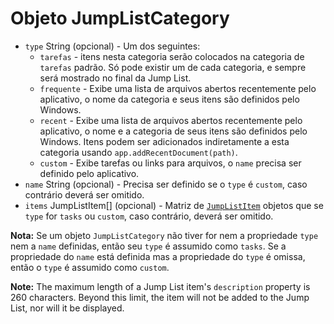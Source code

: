 # Objeto JumpListCategory

* `type` String (opcional) - Um dos seguintes:
  * `tarefas` - itens nesta categoria serão colocados na categoria de `tarefas` padrão. Só pode existir um de cada categoria, e sempre será mostrado no final da Jump List.
  * `frequente` - Exibe uma lista de arquivos abertos recentemente pelo aplicativo, o nome da categoria e seus itens são definidos pelo Windows.
  * `recent` - Exibe uma lista de arquivos abertos recentemente pelo aplicativo, o nome e a categoria de seus itens são definidos pelo Windows. Itens podem ser adicionados indiretamente a esta categoria usando `app.addRecentDocument(path)`.
  * `custom` - Exibe tarefas ou links para arquivos, o `name` precisa ser definido pelo aplicativo.
* `name` String (opcional) - Precisa ser definido se o `type` é `custom`, caso contrário deverá ser omitido.
* `items` JumpListItem[] (opcional) - Matriz de [`JumpListItem`](jump-list-item.md) objetos que se `type` for `tasks` ou `custom`, caso contrário, deverá ser omitido.

**Nota:** Se um objeto `JumpListCategory` não tiver for nem a propriedade `type` nem a `name` definidas, então seu `type` é assumido como `tasks`. Se a propriedade do `name` está definida mas a propriedade do `type` é omissa, então o `type` é assumido como `custom`.

**Note:** The maximum length of a Jump List item's `description` property is 260 characters. Beyond this limit, the item will not be added to the Jump List, nor will it be displayed.
